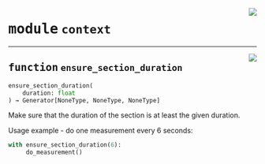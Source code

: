 <!-- markdownlint-disable -->

<a href="https://github.com/tum-esm/utils/tree/main/tum_esm_utils/context.py#L0"><img align="right" style="float:right;" src="https://img.shields.io/badge/-source-cccccc?style=flat-square"></a>

# <kbd>module</kbd> `context`





---

<a href="https://github.com/tum-esm/utils/tree/main/context/ensure_section_duration#L6"><img align="right" style="float:right;" src="https://img.shields.io/badge/-source-cccccc?style=flat-square"></a>

## <kbd>function</kbd> `ensure_section_duration`

```python
ensure_section_duration(
    duration: float
) → Generator[NoneType, NoneType, NoneType]
```

Make sure that the duration of the section is at least the given duration. 

Usage example - do one measurement every 6 seconds: 

```python
with ensure_section_duration(6):
     do_measurement()
``` 


